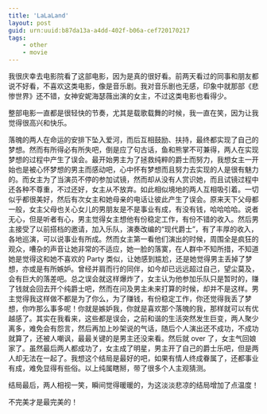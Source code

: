 ```yaml
---
title: 'LaLaLand'
layout: post
guid: urn:uuid:b87da13a-a4dd-402f-b06a-cef720170217
tags:
    - other
    - movie
---
```


我很庆幸去电影院看了这部电影，因为是真的很好看。前两天看过的同事和朋友都说不好看，不喜欢这类电影，像是音乐剧。我对音乐剧也无感，印象中就那部《悲惨世界》还不错，女神安妮海瑟薇出演的女主，不过这类电影也看得少。

整部电影一直都是很轻快的节奏，尤其是载歌载舞的时候，我一直在笑，因为让我觉得很高兴和快乐。

落魄的两人在命运的安排下坠入爱河，而后互相鼓励、扶持，最终都实现了自己的梦想。然而有所得必有所失吧，倒是应了句古话，鱼和熊掌不可兼得，两人在实现梦想的过程中产生了误会。最开始男主为了拯救纯粹的爵士而努力，我想女主一开始也是被心怀梦想的男主而感动吧，心中怀有梦想而且努力去实现的人是很有魅力的。而女主为了当演员不停的参加试镜，然而却从没有人赏识她，而且试镜过程中还各种不尊重，不过还好，女主从不放弃。如此相似境地的两人互相吸引着。一切似乎都很美好，然后有次女主和她母亲的电话让彼此产生了误会。原来天下父母都一般，女主父母也关心女儿的男朋友是不是事业有成，有没有钱，哈哈哈哈。说者无心，但是听者有心，男主觉得女主想他有份稳定工作，有份不错的收入。然后男主接受了以前搭档的邀请，加入乐队，演奏改编的“现代爵士”，有了丰厚的收入，各地巡演，可以说事业有所成。然而女主第一看他们演出的时候，周围全是疯狂的观众，嘈杂的声音让她非常的不适应，她一脸的落寞，在人群中不知所措，不知道她是觉得这和她不喜欢的 Party 类似，让她感到尴尬，还是她觉得男主丢掉了梦想，亦或是有所嫉妒。曾经并肩而行的同伴，如今却已远远超过自己，望尘莫及，会有巨大的落差吧。总之误会就这样爆炸了，女主认为他参加乐队只是暂时的，赚了钱就会回去开个纯爵士吧，然而在问及男主未来打算的时候，却并不是这样。男主觉得我这样做不都是为了你么，为了赚钱，有份稳定工作，你还觉得我丢了梦想，你咋那么事多呢！你就是嫉妒我，你就是喜欢那个落魄的我，那样就可以有优越感了。其实在我看来，这些都是误会，之前和谐的生活突然发生巨变，两人聚少离多，难免会有怨言，然后再加上吵架说的气话，随后个人演出还不成功，不成功就算了，还被人嘲讽，最最关键的是男主还没来看。然后就 over 了，女主气回娘家了。虽然最后两人都成功了，女主成了明星，男主开了自己的爵士乐吧，但是两人却无法在一起了。我想这个结局是最好的吧，如果有情人终成眷属了，还都事业有成，难免显得有些俗。以上纯属瞎掰，带了很多个人主观猜测。

结局最后，两人相视一笑，瞬间觉得暖暖的，为这淡淡悲凉的结局增加了点温度！

不完美才是最完美的！
